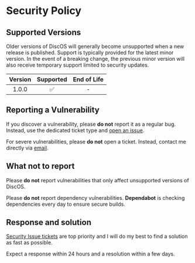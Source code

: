 # Security Policy

## Supported Versions

Older versions of DiscOS will generally become unsupported when a new release is published. Support is typically provided for the latest minor version. In the event of a breaking change, the previous minor version will also receive temporary support limited to security updates.

| Version |     Supported      | End of Life |
| :-----: | :----------------: | :---------: |
|  1.0.0  | :white_check_mark: |      -      |

## Reporting a Vulnerability

If you discover a vulnerability, please **do not** report it as a regular bug. Instead, use the dedicated ticket type and [open an issue](https://github.com/BrNi05/DiscOS/issues).

For severe vulnerabilities, please **do not** open a ticket. Instead, contact me directly via [email](mailto:szocsbarnabas8@gmail.com).

## What not to report

Please **do not** report vulnerabilities that only affect unsupported versions of DiscOS.

Please **do not** report dependency vulnerabilities. **Dependabot** is checking dependencies every day to ensure secure builds.

## Response and solution

[Security Issue tickets](https://github.com/BrNi05/DiscOS/issues?q=is%3Aissue%20state%3Aopen%20label%3ASECURITY) are top priority and I will do my best to find a solution as fast as possible.

Expect a response within 24 hours and a resolution within a few days.
